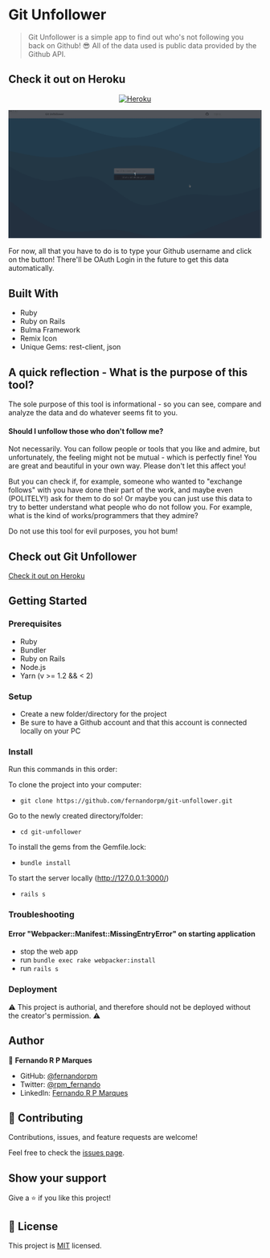 # Git Unfollower

> Git Unfollower is a simple app to find out who's not following you back on Github! :sunglasses: All of the data used is public data provided by the Github API.

## Check it out on Heroku

<p align="center">
<a href="https://git-unfollower.herokuapp.com/" target="_blank"><img src="https://img.shields.io/badge/Heroku-430098.svg?&style=for-the-badge&logo=heroku&logoColor=white" alt="Heroku"></a>
</p>

![Git Unfollower Demo](./git-unf.gif)

For now, all that you have to do is to type your Github username and click on the button! There'll be OAuth Login in the future to get this data automatically.

## Built With

- Ruby
- Ruby on Rails
- Bulma Framework
- Remix Icon
- Unique Gems: rest-client, json

## A quick reflection - What is the purpose of this tool?

The sole purpose of this tool is informational - so you can see, compare and analyze the data and do whatever seems fit to you.

#### Should I unfollow those who don't follow me?

Not necessarily. You can follow people or tools that you like and admire, but unfortunately, the feeling might not be mutual - which is perfectly fine! You are great and beautiful in your own way. Please don't let this affect you!

But you can check if, for example, someone who wanted to "exchange follows" with you have done their part of the work, and maybe even (POLITELY!) ask for them to do so! Or maybe you can just use this data to try to better understand what people who do not follow you. For example, what is the kind of works/programmers that they admire?

Do not use this tool for evil purposes, you hot bum!


## Check out Git Unfollower

[Check it out on Heroku](https://git-unfollower.herokuapp.com/)


## Getting Started

### Prerequisites

- Ruby
- Bundler
- Ruby on Rails
- Node.js
- Yarn (v >= 1.2 && < 2)

### Setup

- Create a new folder/directory for the project
- Be sure to have a Github account and that this account is connected locally on your PC

### Install

Run this commands in this order:

To clone the project into your computer:
- `git clone https://github.com/fernandorpm/git-unfollower.git`

Go to the newly created directory/folder:
- `cd git-unfollower`

To install the gems from the Gemfile.lock:
- `bundle install`

To start the server locally (http://127.0.0.1:3000/)
- `rails s`

### Troubleshooting

#### Error "Webpacker::Manifest::MissingEntryError" on starting application

- stop the web app
- run `bundle exec rake webpacker:install`
- run `rails s`

### Deployment

:warning: This project is authorial, and therefore should not be deployed without the creator's permission. :warning:

## Author

👤 **Fernando R P Marques**

- GitHub: [@fernandorpm](https://github.com/fernandorpm)
- Twitter: [@rpm_fernando](https://twitter.com/rpm_fernando)
- LinkedIn: [Fernando R P Marques](https://linkedin.com/in/fernandorpm)

## 🤝 Contributing

Contributions, issues, and feature requests are welcome!

Feel free to check the [issues page](../../issues/).

## Show your support

Give a ⭐️ if you like this project!

## 📝 License

This project is [MIT](./MIT.md) licensed.
